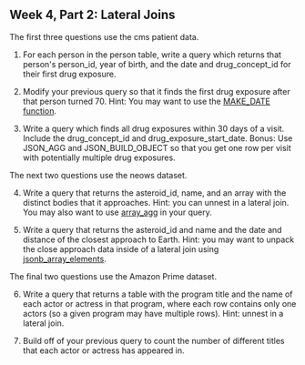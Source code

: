 ## Week 4, Part 2: Lateral Joins

The first three questions use the cms patient data.

1. For each person in the person table, write a query which returns that person's person_id, year of birth, and the date and drug_concept_id for their first drug exposure.

2. Modify your previous query so that it finds the first drug exposure after that person turned 70. Hint: You may want to use the [MAKE_DATE function](https://www.postgresql.org/docs/current/functions-datetime.html).

3. Write a query which finds all drug exposures within 30 days of a visit. Include the drug_concept_id and drug_exposure_start_date. Bonus: Use JSON_AGG and JSON_BUILD_OBJECT so that you get one row per visit with potentially multiple drug exposures.

The next two questions use the neows dataset.

4. Write a query that returns the asteroid_id, name, and an array with the distinct bodies that it approaches. Hint: you can unnest in a lateral join. You may also want to use [array_agg](https://www.postgresql.org/docs/9.5/functions-aggregate.html) in your query.

5. Write a query that returns the asteroid_id and name and the date and distance of the closest approach to Earth. Hint: you may want to unpack the close approach data inside of a lateral join using [jsonb_array_elements](https://www.postgresql.org/docs/9.5/functions-json.html).

The final two questions use the Amazon Prime dataset.

6. Write a query that returns a table with the program title and the name of each actor or actress in that program, where each row contains only one actors (so a given program may have multiple rows). Hint: unnest in a lateral join.

7. Build off of your previous query to count the number of different titles that each actor or actress has appeared in.